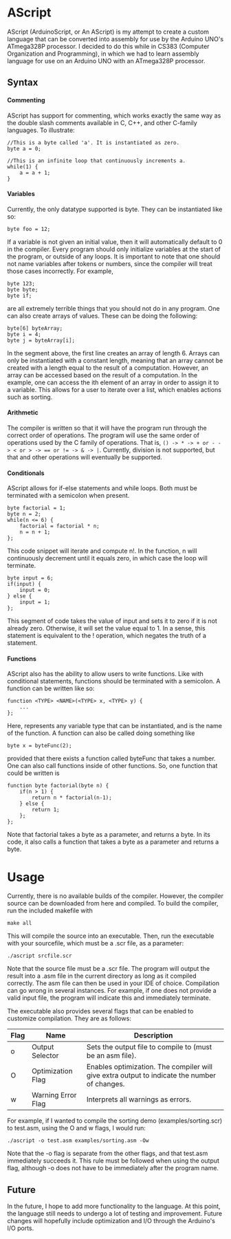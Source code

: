 # AScript

AScript (ArduinoScript, or An AScript) is my attempt to create a custom language that can be converted into assembly for use by the Arduino UNO's ATmega328P processor. I decided to do this while in CS383 (Computer Organization and Programming), in which we had to learn assembly language for use on an Arduino UNO with an ATmega328P processor.

## Syntax

#### Commenting

AScript has support for commenting, which works exactly the same way as the double slash comments available in C, C++, and other C-family languages. To illustrate:

```
//This is a byte called 'a'. It is instantiated as zero.
byte a = 0;

//This is an infinite loop that continuously increments a.
while(1) {
    a = a + 1;
}

```

#### Variables

Currently, the only datatype supported is byte. They can be instantiated like so:

```
byte foo = 12;
```

If a variable is not given an initial value, then it will automatically default to 0 in the compiler. Every program should only initialize variables at the start of the program, or outside of any loops. It is important to note that one should not name variables after tokens or numbers, since the compiler will treat those cases incorrectly. For example,

```
byte 123;
byte byte;
byte if;
```

are all extremely terrible things that you should not do in any program. One can also create arrays of values. These can be doing the following:

```
byte[6] byteArray;
byte i = 4;
byte j = byteArray[i];
```

In the segment above, the first line creates an array of length 6. Arrays can only be instantiated with a constant length, meaning that an array cannot be created with a length equal to the result of a computation. However, an array can be accessed based on the result of a computation. In the example, one can access the ith element of an array in order to assign it to a variable. This allows for a user to iterate over a list, which enables actions such as sorting.

#### Arithmetic

The compiler is written so that it will have the program run through the correct order of operations. The program will use the same order of operations used by the C family of operations. That is, ```() -> * -> + or - -> < or > -> == or != -> & -> |```. Currently, division is not supported, but that and other operations will eventually be supported.


#### Conditionals

AScript allows for if-else statements and while loops. Both must be terminated with a semicolon when present.

```
byte factorial = 1;
byte n = 2;
while(n <= 6) {
    factorial = factorial * n;
    n = n + 1;
};
```

This code snippet will iterate and compute n!. In the function, n will continuously decrement until it equals zero, in which case the loop will terminate.

```
byte input = 6;
if(input) {
    input = 0;
} else {
    input = 1;
};
```

This segment of code takes the value of input and sets it to zero if it is not already zero. Otherwise, it will set the value equal to 1. In a sense, this statement is equivalent to the ! operation, which negates the truth of a statement.

#### Functions
AScript also has the ability to allow users to write functions. Like with conditional statements, functions should be terminated with a semicolon. A function can be written like so:

```
function <TYPE> <NAME>(<TYPE> x, <TYPE> y) {
    ...
};
```

Here, <TYPE> represents any variable type that can be instantiated, and <NAME> is the name of the function. A function can also be called doing something like 

```
byte x = byteFunc(2);
```

provided that there exists a function called byteFunc that takes a number. One can also call functions inside of other functions. So, one function that could be written is

```
function byte factorial(byte n) {
    if(n > 1) {
        return n * factorial(n-1);
    } else {
        return 1;
    };
};
```

Note that factorial takes a byte as a parameter, and returns a byte. In its code, it also calls a function that takes a byte as a parameter and returns a byte.

# Usage

Currently, there is no available builds of the compiler. However, the compiler source can be downloaded from here and compiled. To build the compiler, run the included makefile with 

```
make all
```

This will compile the source into an executable. Then, run the executable with your sourcefile, which must be a .scr file, as a parameter:

```
./ascript srcfile.scr
```

Note that the source file must be a .scr file. The program will output the result into a .asm file in the current directory as long as it compiled correctly. The asm file can then be used in your IDE of choice. Compilation can go wrong in several instances. For example, if one does not provide a valid input file, the program will indicate this and immediately terminate.

The executable also provides several flags that can be enabled to customize compilation. They are as follows:

| Flag | Name | Description |
| ---- | ---- | ----------- |
| o | Output Selector |Sets the output file to compile to (must be an asm file). |
| O | Optimization Flag | Enables optimization. The compiler will give extra output to indicate the number of changes. |
| w | Warning Error Flag | Interprets all warnings as errors. |

For example, if I wanted to compile the sorting demo (examples/sorting.scr) to test.asm, using the O and w flags, I would run:

```
./ascript -o test.asm examples/sorting.asm -Ow
```

Note that the -o flag is separate from the other flags, and that test.asm immediately succeeds it. This rule must be followed when using the output flag, although -o does not have to be immediately after the program name.

## Future

In the future, I hope to add more functionality to the language. At this point, the language still needs to undergo a lot of testing and improvement. Future changes will hopefully include optimization and I/O through the Arduino's I/O ports.
